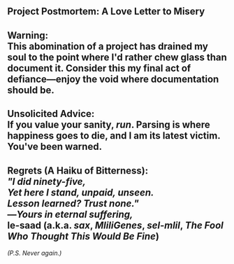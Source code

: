 **Project Postmortem: A Love Letter to Misery**  
---
**Warning:**  
This abomination of a project has drained my soul to the point where I'd rather chew glass than document it. Consider this my final act of defiance—enjoy the void where documentation should be.  
---
**Unsolicited Advice:**  
If you value your sanity, *run*. Parsing is where happiness goes to die, and I am its latest victim. You've been warned.  
---
**Regrets (A Haiku of Bitterness):**  
*"I did ninety-five,  
Yet here I stand, unpaid, unseen.  
Lesson learned? Trust none."*  
—*Yours in eternal suffering,*  
**le-saad** (a.k.a. *sax*, *MliliGenes*, *sel-mlil*, *The Fool Who Thought This Would Be Fine*)  
---  
*(P.S. Never again.)*
